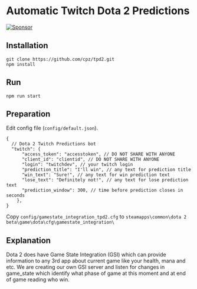 # Automatic Twitch Dota 2 Predictions

[![Sponsor](https://img.shields.io/badge/💜-sponsor-blueviolet)](https://github.com/sponsors/cpz)

## Installation
```
git clone https://github.com/cpz/tpd2.git
npm install
```
## Run
```
npm run start
```
## Preparation

Edit config file (```config/default.json```).
```
{
  // Dota 2 Twitch Predictions bot
  "twitch": {
      "access_token": "accesstoken", // DO NOT SHARE WITH ANYONE
      "client_id": "clientid", // DO NOT SHARE WITH ANYONE
      "login": "twitchdev", // your twitch login
      "prediction_title": "I'll win", // any text for prediction title
      "win_text": "Sure!", // any text for win prediction text
      "lose_text": "Definitely not!", // any text for lose prediction text
      "prediction_window": 300, // time before prediction closes in seconds
    },
}
```

Copy ```config/gamestate_integration_tpd2.cfg``` to ```steamapps\common\dota 2 beta\game\dota\cfg\gamestate_integration\```

## Explanation
Dota 2 does have Game State Integration (GSI) which can provide information to any 3rd app about current game like your health, mana and etc. We are creating our own GSI server and listen for changes in game_state which identify what phase of game at this moment and at end of game reading who win.
